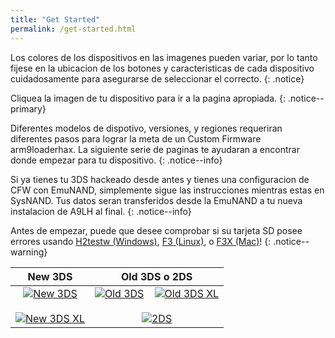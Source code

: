 ```yaml
---
title: "Get Started"
permalink: /get-started.html
---
```


Los colores de los dispositivos en las imagenes pueden variar, por lo tanto fijese en la ubicacion de los botones y caracteristicas de cada dispositivo cuidadosamente para asegurarse de seleccionar el correcto.
{: .notice}

Cliquea la imagen de tu dispositivo para ir a la pagina apropiada.
{: .notice--primary}

Diferentes modelos de dispotivo, versiones, y regiones requeriran diferentes pasos para lograr la meta de un Custom Firmware arm9loaderhax. La siguiente serie de paginas te ayudaran a encontrar donde empezar para tu dispositivo.
{: .notice--info}

Si ya tienes tu 3DS hackeado desde antes y tienes una configuracion de CFW con EmuNAND, simplemente sigue las instrucciones mientras estas en SysNAND. Tus datos seran transferidos desde la EmuNAND a tu nueva instalacion de A9LH al final.
{: .notice--info}

Antes de empezar,  puede que desee comprobar si su tarjeta SD posee errores usando [H2testw (Windows)](h2testw-(windows)), [F3 (Linux)](f3-(linux)), o [F3X (Mac)](f3x-(mac))!
{: .notice--warning}

| New 3DS | Old 3DS o 2DS |
|:-:|:-:|
| [![New 3DS](images/new3ds.png)](get-started-(new-3ds)) <br><br> [![New 3DS XL](images/new3dsxl.png)](get-started-(new-3ds)) | [![Old 3DS](images/old3ds.png)](get-started-(old-3ds)) &nbsp;&nbsp; [![Old 3DS XL](images/old3dsxl.png)](get-started-(old-3ds)) <br><br> [![2DS](images/2ds.png)](get-started-(old-3ds)) |
